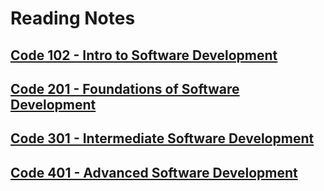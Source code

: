 # Reading Notes

## [Code 102 - Intro to Software Development](TOC.md)

## [Code 201 - Foundations of Software Development](TOC.md)

## [Code 301 - Intermediate Software Development](TOC.md)

## [Code 401 - Advanced Software Development](TOC.md)
